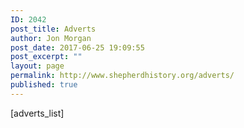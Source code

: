```yaml
---
ID: 2042
post_title: Adverts
author: Jon Morgan
post_date: 2017-06-25 19:09:55
post_excerpt: ""
layout: page
permalink: http://www.shepherdhistory.org/adverts/
published: true
---
```

[adverts_list]